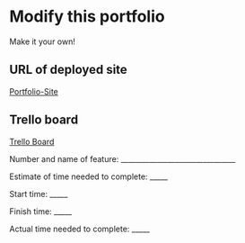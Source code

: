 # Modify this portfolio

Make it your own! 


## URL of deployed site

[Portfolio-Site](fahad-protfolio.netlify.app)

## Trello board

[Trello Board](https://trello.com/invite/b/e02XJLNS/ebe42886e5a9ad6fdf87124eefe5d21b/fahadportflio)

Number and name of feature: ________________________________

Estimate of time needed to complete: _____

Start time: _____

Finish time: _____

Actual time needed to complete: _____
